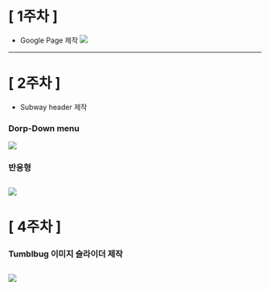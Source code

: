 # [ 1주차 ]
>
* Google Page 제작
![](https://images.velog.io/images/neity16/post/da813115-4f63-4e46-b175-1f4977fda492/image.png)
---
# [ 2주차 ]
>
* Subway header 제작
### Dorp-Down menu
![](https://images.velog.io/images/neity16/post/a9262f4e-2a9f-4a64-b418-e8bdf70ec697/ezgif.com-gif-maker.gif)
### 반응형
![](https://images.velog.io/images/neity16/post/276119d8-70c4-45e1-9a79-0dd6f6feef0b/ezgif.com-gif-maker%20(1).gif)
---
# [ 4주차 ]
>
### Tumblbug 이미지 슬라이더 제작
![](https://images.velog.io/images/neity16/post/2e4c3b52-04e1-4a5a-bbad-23d0756ee2ba/%E1%84%90%E1%85%A5%E1%86%B7%E1%84%87%E1%85%B3%E1%86%AF%E1%84%87%E1%85%A5%E1%86%A8%20%E1%84%89%E1%85%B3%E1%86%AF%E1%84%85%E1%85%A1%E1%84%8B%E1%85%B5%E1%84%83%E1%85%A5.gif)
---
